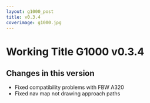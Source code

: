 ```yaml
---
layout: g1000_post
title: v0.3.4
coverimage: g1000.jpg
---
```

# Working Title G1000 v0.3.4
## Changes in this version

* Fixed compatibility problems with FBW A320
* Fixed nav map not drawing approach paths
